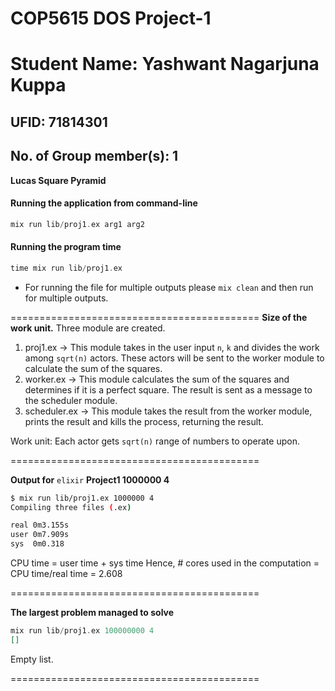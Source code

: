 # COP5615 DOS Project-1

# Student Name: Yashwant Nagarjuna Kuppa
## UFID: 71814301
## No. of Group member(s): 1
**Lucas Square Pyramid**

#### Running the application from command-line

```elixir
mix run lib/proj1.ex arg1 arg2
```

#### Running the program time 
``` elixir
time mix run lib/proj1.ex
```
* For running the file for multiple outputs please `mix clean` and then run for multiple outputs.

===========================================
**Size of the work unit.**
Three module are created.

1. proj1.ex -> This module takes in the user input `n`, `k` and divides the work among `sqrt(n)` actors. These actors will  be sent to the worker module to calculate the sum of the squares.
2. worker.ex -> This module calculates the sum of the squares and determines if it is a perfect square. The result is sent as a message to the scheduler module.
3. scheduler.ex -> This module takes the result from the worker module, prints the result and kills the process, returning the result.

Work unit: Each actor gets `sqrt(n)` range of numbers to operate upon.

===========================================

**Output for** `elixir` **Project1 1000000 4**

```bash
$ mix run lib/proj1.ex 1000000 4
Compiling three files (.ex)

real 0m3.155s
user 0m7.909s
sys  0m0.318
```
CPU time = user time + sys time
Hence, # cores used in the computation = CPU time/real time = 2.608

===========================================

**The largest problem managed to solve**

```elixir
mix run lib/proj1.ex 100000000 4
[]
```
Empty list.

===========================================




<!-- ## Installation

If [available in Hex](https://hex.pm/docs/publish), the package can be installed
by adding `proj1` to your list of dependencies in `mix.exs`:

```elixir
def deps do
  [
    {:proj1, "~> 0.1.0"}
  ]
end
``` -->
<!-- 
Documentation can be generated with [ExDoc](https://github.com/elixir-lang/ex_doc)
and published on [HexDocs](https://hexdocs.pm). Once published, the docs can
be found at [https://hexdocs.pm/proj1](https://hexdocs.pm/proj1). -->



